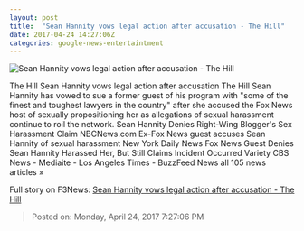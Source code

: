 ```yaml
---
layout: post
title:  "Sean Hannity vows legal action after accusation - The Hill"
date: 2017-04-24 14:27:06Z
categories: google-news-entertaintment
---
```


![Sean Hannity vows legal action after accusation - The Hill](http://thehill.com/sites/default/files/article_images/hannitysean_012417getty.jpg)

The Hill Sean Hannity vows legal action after accusation The Hill Sean Hannity has vowed to sue a former guest of his program with "some of the finest and toughest lawyers in the country" after she accused the Fox News host of sexually propositioning her as allegations of sexual harassment continue to roil the network. Sean Hannity Denies Right-Wing Blogger's Sex Harassment Claim NBCNews.com Ex-Fox News guest accuses Sean Hannity of sexual harassment New York Daily News Fox News Guest Denies Sean Hannity Harassed Her, But Still Claims Incident Occurred Variety CBS News - Mediaite - Los Angeles Times - BuzzFeed News all 105 news articles »


Full story on F3News: [Sean Hannity vows legal action after accusation - The Hill](http://www.f3nws.com/n/yAXAkB)

> Posted on: Monday, April 24, 2017 7:27:06 PM
